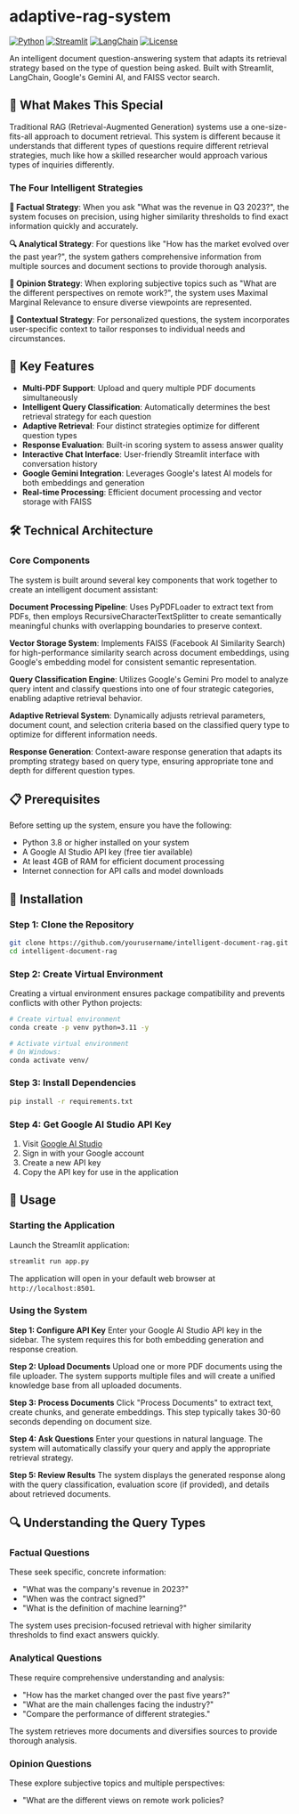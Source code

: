 # adaptive-rag-system

[![Python](https://img.shields.io/badge/python-3.11+-blue.svg)](https://www.python.org/downloads/)
[![Streamlit](https://img.shields.io/badge/streamlit-1.28.0-red.svg)](https://streamlit.io/)
[![LangChain](https://img.shields.io/badge/langchain-0.2.16-green.svg)](https://python.langchain.com/)
[![License](https://img.shields.io/badge/license-Apache-blue.svg)](LICENSE)

An intelligent document question-answering system that adapts its retrieval strategy based on the type of question being asked. Built with Streamlit, LangChain, Google's Gemini AI, and FAISS vector search.

## 🌟 What Makes This Special

Traditional RAG (Retrieval-Augmented Generation) systems use a one-size-fits-all approach to document retrieval. This system is different because it understands that different types of questions require different retrieval strategies, much like how a skilled researcher would approach various types of inquiries differently.

### The Four Intelligent Strategies

**🎯 Factual Strategy**: When you ask "What was the revenue in Q3 2023?", the system focuses on precision, using higher similarity thresholds to find exact information quickly and accurately.

**🔍 Analytical Strategy**: For questions like "How has the market evolved over the past year?", the system gathers comprehensive information from multiple sources and document sections to provide thorough analysis.

**💭 Opinion Strategy**: When exploring subjective topics such as "What are the different perspectives on remote work?", the system uses Maximal Marginal Relevance to ensure diverse viewpoints are represented.

**🎨 Contextual Strategy**: For personalized questions, the system incorporates user-specific context to tailor responses to individual needs and circumstances.

## 🚀 Key Features

- **Multi-PDF Support**: Upload and query multiple PDF documents simultaneously
- **Intelligent Query Classification**: Automatically determines the best retrieval strategy for each question
- **Adaptive Retrieval**: Four distinct strategies optimize for different question types
- **Response Evaluation**: Built-in scoring system to assess answer quality
- **Interactive Chat Interface**: User-friendly Streamlit interface with conversation history
- **Google Gemini Integration**: Leverages Google's latest AI models for both embeddings and generation
- **Real-time Processing**: Efficient document processing and vector storage with FAISS

## 🛠️ Technical Architecture

### Core Components

The system is built around several key components that work together to create an intelligent document assistant:

**Document Processing Pipeline**: Uses PyPDFLoader to extract text from PDFs, then employs RecursiveCharacterTextSplitter to create semantically meaningful chunks with overlapping boundaries to preserve context.

**Vector Storage System**: Implements FAISS (Facebook AI Similarity Search) for high-performance similarity search across document embeddings, using Google's embedding model for consistent semantic representation.

**Query Classification Engine**: Utilizes Google's Gemini Pro model to analyze query intent and classify questions into one of four strategic categories, enabling adaptive retrieval behavior.

**Adaptive Retrieval System**: Dynamically adjusts retrieval parameters, document count, and selection criteria based on the classified query type to optimize for different information needs.

**Response Generation**: Context-aware response generation that adapts its prompting strategy based on query type, ensuring appropriate tone and depth for different question types.

## 📋 Prerequisites

Before setting up the system, ensure you have the following:

- Python 3.8 or higher installed on your system
- A Google AI Studio API key (free tier available)
- At least 4GB of RAM for efficient document processing
- Internet connection for API calls and model downloads

## 🔧 Installation

### Step 1: Clone the Repository
```bash
git clone https://github.com/yourusername/intelligent-document-rag.git
cd intelligent-document-rag
```

### Step 2: Create Virtual Environment
Creating a virtual environment ensures package compatibility and prevents conflicts with other Python projects:

```bash
# Create virtual environment
conda create -p venv python=3.11 -y

# Activate virtual environment
# On Windows:
conda activate venv/
```

### Step 3: Install Dependencies
```bash
pip install -r requirements.txt
```


### Step 4: Get Google AI Studio API Key

1. Visit [Google AI Studio](https://makersuite.google.com/app/apikey)
2. Sign in with your Google account
3. Create a new API key
4. Copy the API key for use in the application

## 🎯 Usage

### Starting the Application

Launch the Streamlit application:
```bash
streamlit run app.py
```

The application will open in your default web browser at `http://localhost:8501`.

### Using the System

**Step 1: Configure API Key**
Enter your Google AI Studio API key in the sidebar. The system requires this for both embedding generation and response creation.

**Step 2: Upload Documents**
Upload one or more PDF documents using the file uploader. The system supports multiple files and will create a unified knowledge base from all uploaded documents.

**Step 3: Process Documents**
Click "Process Documents" to extract text, create chunks, and generate embeddings. This step typically takes 30-60 seconds depending on document size.

**Step 4: Ask Questions**
Enter your questions in natural language. The system will automatically classify your query and apply the appropriate retrieval strategy.

**Step 5: Review Results**
The system displays the generated response along with the query classification, evaluation score (if provided), and details about retrieved documents.

## 🔍 Understanding the Query Types

### Factual Questions
These seek specific, concrete information:
- "What was the company's revenue in 2023?"
- "When was the contract signed?"
- "What is the definition of machine learning?"

The system uses precision-focused retrieval with higher similarity thresholds to find exact answers quickly.

### Analytical Questions
These require comprehensive understanding and analysis:
- "How has the market changed over the past five years?"
- "What are the main challenges facing the industry?"
- "Compare the performance of different strategies."

The system retrieves more documents and diversifies sources to provide thorough analysis.

### Opinion Questions
These explore subjective topics and multiple perspectives:
- "What are the different views on remote work policies?
